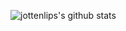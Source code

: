 ![jottenlips's github stats](https://github-readme-stats.vercel.app/api?username=jottenlips&show_icons=true)
